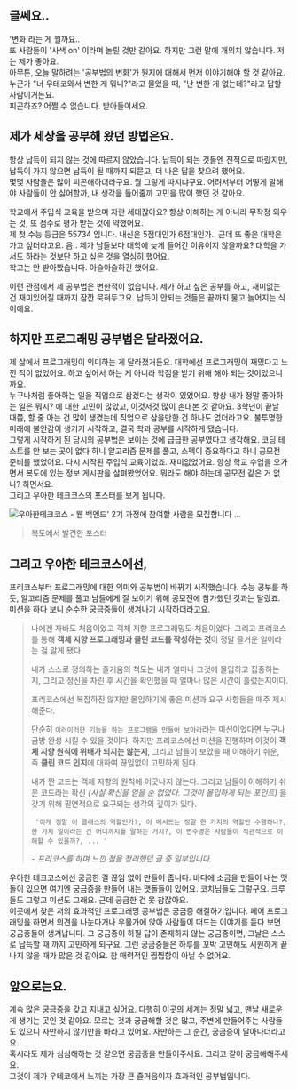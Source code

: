 ## 글쎄요..

'변화'라는 게 뭘까요..  
또 사람들이 '사색 on' 이라며 놀릴 것만 같아요. 하지만 그런 말에 개의치 않습니다. 저는 제가 좋아요.  
아무튼, 오늘 말하려는 '공부법의 변화'가 뭔지에 대해서 먼저 이야기해야 할 것 같아요. 누군가 "너 우테코와서 변한 게 뭐니?"라고 물었을 때, "난 변한 게 없는데?"라고 답할 사람이거든요.  
피곤하죠? 어쩔 수 없습니다. 받아들이세요.  

## 제가 세상을 공부해 왔던 방법은요.

항상 납득이 되지 않는 것에 따르지 않았습니다. 납득이 되는 것들엔 전적으로 따랐지만, 납득이 가지 않으면 납득이 될 때까지 되묻고, 더 나은 답을 찾으려 했어요.  
몇몇 사람들은 많이 피곤해하더라구요. 뭘 그렇게 따지냐구요. 어려서부터 어떻게 말해야 사람들이 안 싫어할까, 내 생각을 들어줄까 고민을 많이 했던 것 같아요.  

학교에서 주입식 교육을 받으며 자란 세대잖아요? 항상 이해하는 게 아니라 무작정 외우는 것, 또 점수로 평가 받는 것에 약했어요.  
제 첫 수능 등급은 55734 입니다. 내신은 5점대인가 6점대인가.. 근데 또 좋은 대학은 가고 싶더라고요. 음.. 제가 남들보다 대학에 늦게 들어간 이유이지 않을까요? 대학을 가서도 하라는 것보단 하고 싶은 것을 열심히 했어요.  
학고는 안 받아봤습니다. 아슬아슬하긴 했어요.  

이런 관점에서 제 공부법은 변한적이 없습니다. 제가 하고 싶은 공부를 하고, 재미없는 건 재미있어질 때까지 잠깐 묵혀두고요. 납득이 안되는 것들은 끝까지 물고 늘어지는 식이에요.  

## 하지만 프로그래밍 공부법은 달라졌어요.  

제 삶에서 프로그래밍이 의미하는 게 달라졌거든요. 대학에선 프로그래밍이 재밌다고 느낀 적이 없었어요. 하고 싶어서 하는 게 아니라 학점을 받기 위해 해야 되는 것이었으니까요.  
누구나처럼 좋아하는 일을 직업으로 삼겠다는 생각이 있었어요. 항상 내가 정말 좋아하는 일은 뭐지? 에 대한 고민이 많았고, 이것저것 많이 손대본 것 같아요. 3학년이 끝날 때쯤, 할 줄 아는 건 많이 생겼는데 직업으로 삼을만한 건 하나도 없더라고요. 불투명한 미래에 불안감이 생기기 시작하고, 결국 학과 공부를 시작하게 됐습니다.  
그렇게 시작하게 된 당시의 공부법은 보이는 것에 급급한 공부였다고 생각해요. 코딩 테스트를 안 보는 곳이 없다 하니 알고리즘 문제를 풀고, 스펙이 중요하다고 하니 공모전 준비를 했었어요. 다시 시작된 주입식 교육이었죠. 재미없었어요. 항상 학교 수업을 오가면서 복도에 있는 정보 게시판을 살펴봤었어요. 뭐라도 해야 하는데 공모전 같은 거 없나? 하면서요.  
그리고 우아한 테크코스의 포스터를 보게 됩니다.  



![우아한테크코스 - 웹 백엔드' 2기 과정에 참여할 사람을 모집합니다 ...](https://woowabros.github.io/img/2019-10-14/techcourse_poster_2nd.jpg)

> 복도에서 발견한 포스터

## 그리고 우아한 테크코스에선,

프리코스부터 프로그래밍에 대한 의미와 공부법이 바뀌기 시작했습니다. 수능 공부를 하듯, 알고리즘 문제를 풀고 남들에게 잘 보이기 위해 공모전에 참가했던 것과는 달랐죠. 미션을 하다 보니 순수한 궁금증들이 생겨나기 시작하더라고요.  

> 나에겐 자바도 처음이었고 객체 지향 프로그래밍도 처음이었다. 그리고 프리코스를 통해 **객체 지향 프로그래밍과 클린 코드를 작성하는 것**이 정말 즐거운 일이라는 걸 알게 됐다.
>
> 내가 스스로 정의하는 즐거움의 척도는 내가 얼마나 그것에 몰입하고 집중하는지, 그리고 정신을 차린 후 시간을 확인했을 때 얼마나 많은 시간이 흘렀는지이다.
>
> 프리코스에선 복잡하진 않지만 몰입하기에 좋은 미션과 요구 사항들을 매주 제시해준다.
>
> 단순히 `이러이러한 기능을 하는 프로그램을 만들어 보아라`라는 미션이었다면 누구나 금방 완성 시킬 수 있을 것이다. 하지만 프리코스에선 미션을 진행하며 이것이 **객체 지향 원칙에 위배가 되지는 않는지**, 그리고 남들이 보았을 때 이해하기 쉬운, 즉 **클린 코드 인지**에 대하여 끊임없이 고민하게 된다.
>
> 내가 짠 코드는 객체 지향의 원칙에 어긋나지 않는다. 그리고 남들이 이해하기 쉬운 코드라는 확신 *(사실 확신을 얻을 순 없었다. 그것이 몰입하게 되는 포인트)* 을 갖기 위해 필연적으로 요구되는 생각의 깊이가 있다.
>
> ` '이게 정말 이 클래스의 역할인가?, 이 메서드는 정말 한 가지의 역할만 수행하나?, 한 가지 일이라는 건 어디까지를 말하는 거지?, 이 변수명은 사람들이 직관적으로 이해할 수 있을까?, ... '`
>
> *- 프리코스를 하며 느낀 점을 정리했던 글 중 일부입니다.*

우아한 테크코스에선 궁금한 걸 끊임 없이 만들어 줍니다. 바다에 소금을 만들어 내는 맷돌이 있으면 여기엔 궁금증을 만들어 내는 맷돌들이 있어요. 코치님들도 그렇구요. 크루들도 그렇고 미션도 그래요. 근데 궁금한 건 못 참잖아요.  
이곳에서 찾은 저의 효과적인 프로그래밍 공부법은 궁금증 해결하기입니다. 페어 프로그래밍을 하면서 의견을 나눈다거나 우물가에 앉아 사람들이 떠드는 이야기를 듣다 보면 궁금증들이 생겨납니다. 그 궁금증이 하필 답이 존재하지 않는 궁금증이면, 그날은 스스로 납득할 때 까지 고민하게 되구요. 그런 궁금증들은 하루를 꼬박 고민해도 시원하게 끝나지 않을 때가 많은 것 같아요. 참 매력적인 찝찝함이 아닐 수 없어요.  

## 앞으로는요.

계속 많은 궁금증을 갖고 지내고 싶어요. 다행히 이곳의 세계는 정말 넓고, 맨날 새로운 게 생기는 곳인 것 같아요. 모르는 것과 궁금해할 것은 많고, 주변에 만들어주는 사람들도 있으니 자만하지 않기만을 바라고 있어요. 자만하는 그 순간, 궁금증이 달아나더라고요.  
혹시라도 제가 심심해하는 것 같으면 궁금증을 만들어주세요. 그리고 같이 궁금해해주세요.  
그것이 제가 우테코에서 느끼는 가장 큰 즐거움이자 효과적인 공부법입니다.  
